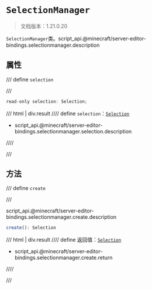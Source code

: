 # `SelectionManager`

> 文档版本：1.21.0.20

`SelectionManager`类。script_api.@minecraft/server-editor-bindings.selectionmanager.description

## 属性

/// define
`selection`


///

```js
read-only selection: Selection;
```

/// html | div.result
//// define
`selection`：[`Selection`](./selection.md)

- script_api.@minecraft/server-editor-bindings.selectionmanager.selection.description


////

///


## 方法

/// define
`create`


///

script_api.@minecraft/server-editor-bindings.selectionmanager.create.description

```js
create(): Selection
```

/// html | div.result
//// define
返回值：[`Selection`](./selection.md)

- script_api.@minecraft/server-editor-bindings.selectionmanager.create.return


////

///

